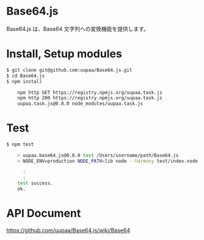 Base64.js
=========

Base64.js は、Base64 文字列への変換機能を提供します。

# Install, Setup modules

```sh
$ git clone git@github.com:uupaa/Base64.js.git
$ cd Base64.js
$ npm install

    npm http GET https://registry.npmjs.org/uupaa.task.js
    npm http 200 https://registry.npmjs.org/uupaa.task.js
    uupaa.task.js@0.8.0 node_modules/uupaa.task.js
```

# Test

```sh
$ npm test

    > uupaa.base64.js@0.8.0 test /Users/username/path/Base64.js
    > NODE_ENV=production NODE_PATH=lib node --harmony test/index.node.js; open test/index.html

      :
      :
    test success.
    ok.
```

# API Document

https://github.com/uupaa/Base64.js/wiki/Base64


